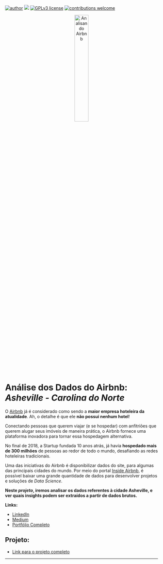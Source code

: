 [![author](https://img.shields.io/badge/author-iagoduqueestrada-red.svg)](https://www.linkedin.com/in/iago-soares-duque-estrada-1b994b92/?originalSubdomain=br) [![](https://img.shields.io/badge/python-3.7+-blue.svg)](https://www.python.org/downloads/release/python-365/) [![GPLv3 license](https://img.shields.io/badge/License-GPLv3-blue.svg)](http://perso.crans.org/besson/LICENSE.html) [![contributions welcome](https://img.shields.io/badge/contributions-welcome-brightgreen.svg?style=flat)](https://github.com/iagosde/data_science/issues)

<p align="center">
  <center><img alt="Analisando Airbnb" width="30%" src="https://www.area360.com.au/wp-content/uploads/2017/09/airbnb-logo.jpg"></center>
</p>

# Análise dos Dados do Airbnb: *Asheville - Carolina do Norte*

O [Airbnb](https://www.airbnb.com.br/) já é considerado como sendo a **maior empresa hoteleira da atualidade**. Ah, o detalhe é que ele **não possui nenhum hotel**!

Conectando pessoas que querem viajar (e se hospedar) com anfitriões que querem alugar seus imóveis de maneira prática, o Airbnb fornece uma plataforma inovadora para tornar essa hospedagem alternativa.

No final de 2018, a Startup fundada 10 anos atrás, já havia **hospedado mais de 300 milhões** de pessoas ao redor de todo o mundo, desafiando as redes hoteleiras tradicionais.

Uma das iniciativas do Airbnb é disponibilizar dados do site, para algumas das principais cidades do mundo. Por meio do portal [Inside Airbnb](http://insideairbnb.com/get-the-data.html), é possível baixar uma grande quantidade de dados para desenvolver projetos e soluções de *Data Science*.

**Neste *projeto*, iremos analisar os dados referentes à cidade Asheville, e ver quais insights podem ser extraídos a partir de dados brutos.**



**Links:**
* [LinkedIn](https://www.linkedin.com/in/iago-soares-duque-estrada-1b994b92/?originalSubdomain=br)
* [Medium](https://medium.com/@iagosde93)
* [Portfólio Completo](https://github.com/iagosde/data_science)

## Projeto:


* [Link para o projeto completo](https://github.com/iagosde/analise_airbnb/blob/main/Analisando_os_Dados_do_Airbnb_(Asheville).ipynb)


---




